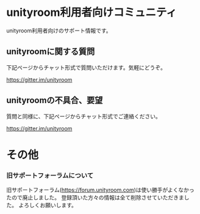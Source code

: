 # unityroom利用者向けコミュニティ

unityroom利用者向けのサポート情報です。

## unityroomに関する質問

下記ページからチャット形式で質問いただけます。気軽にどうぞ。

https://gitter.im/unityroom

## unityroomの不具合、要望

質問と同様に、下記ページからチャット形式でご連絡ください。

https://gitter.im/unityroom


# その他

### 旧サポートフォーラムについて

旧サポートフォーラム(https://forum.unityroom.com)は使い勝手がよくなかったので廃止しました。
登録頂いた方々の情報は全て削除させていただきました。
よろしくお願いします。

